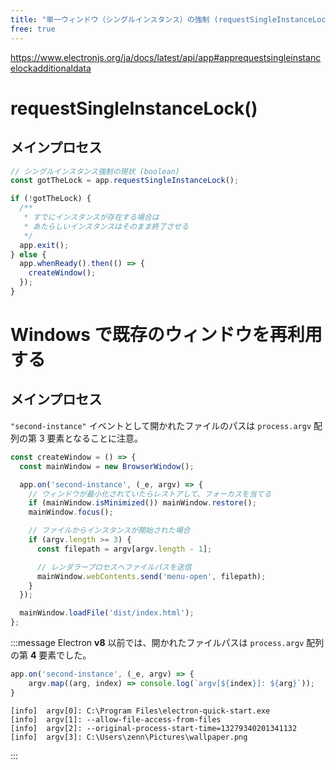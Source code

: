 ```yaml
---
title: "単一ウィンドウ（シングルインスタンス）の強制 (requestSingleInstanceLock)"
free: true
---
```


https://www.electronjs.org/ja/docs/latest/api/app#apprequestsingleinstancelockadditionaldata

# requestSingleInstanceLock()

## メインプロセス

```javascript:main.js
// シングルインスタンス強制の現状 (boolean)
const gotTheLock = app.requestSingleInstanceLock();

if (!gotTheLock) {
  /**
   * すでにインスタンスが存在する場合は
   * あたらしいインスタンスはそのまま終了させる
   */
  app.exit();
} else {
  app.whenReady().then(() => {
    createWindow();
  });
}
```

# Windows で既存のウィンドウを再利用する

## メインプロセス

`"second-instance"` イベントとして開かれたファイルのパスは `process.argv` 配列の第 3 要素となることに注意。

```typescript:main.ts
const createWindow = () => {
  const mainWindow = new BrowserWindow();

  app.on('second-instance', (_e, argv) => {
    // ウィンドウが最小化されていたらレストアして、フォーカスを当てる
    if (mainWindow.isMinimized()) mainWindow.restore();
    mainWindow.focus();

    // ファイルからインスタンスが開始された場合
    if (argv.length >= 3) {
      const filepath = argv[argv.length - 1];

      // レンダラープロセスへファイルパスを送信
      mainWindow.webContents.send('menu-open', filepath);
    }
  });

  mainWindow.loadFile('dist/index.html');
};
```

:::message
Electron **v8** 以前では、開かれたファイルパスは `process.argv` 配列の第 **4** 要素でした。

```typescript:main.ts
app.on('second-instance', (_e, argv) => {
    argv.map((arg, index) => console.log(`argv[${index}]: ${arg}`));
}
```

```shell:結果
[info]  argv[0]: C:\Program Files\electron-quick-start.exe
[info]  argv[1]: --allow-file-access-from-files
[info]  argv[2]: --original-process-start-time=13279340201341132
[info]  argv[3]: C:\Users\zenn\Pictures\wallpaper.png
```

:::
